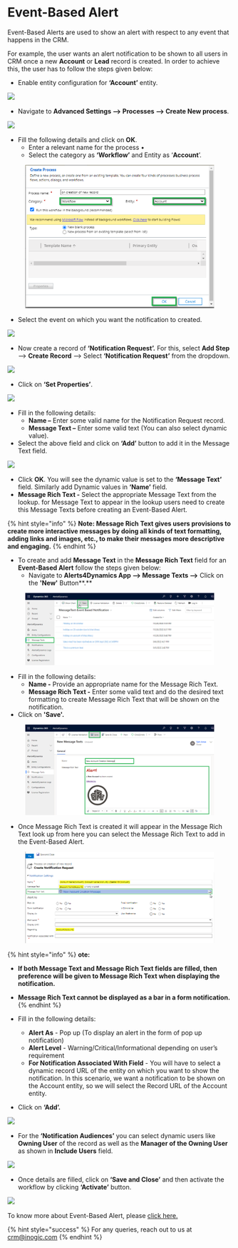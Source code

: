 # Event-Based Alert

Event-Based Alerts are used to show an alert with respect to any event that happens in the CRM.&#x20;

For example, the user wants an alert notification to be shown to all users in CRM once a new **Account** or **Lead** record is created. In order to achieve this, the user has to follow the steps given below:

* Enable entity configuration for **‘Account’** entity.&#x20;

![](<../../../.gitbook/assets/Event\_1 (1).png>)

* Navigate to **Advanced Settings --> Processes --> Create New process**.

![](<../../../.gitbook/assets/Event\_2 (2).png>)

* Fill the following details and click on **OK**.&#x20;
  * Enter a relevant name for the process •
  * Select the category as **‘Workflow’** and Entity as ‘**Account**’.

<figure><img src="../../../.gitbook/assets/3 (12).png" alt=""><figcaption></figcaption></figure>

* Select the event on which you want the notification to created.

![](../../../.gitbook/assets/Event\_4.png)

* Now create a record of **‘Notification Request’.** For this, select **Add Step** --> **Create Record** --> Select **‘Notification Request’** from the dropdown.

![](../../../.gitbook/assets/Event\_5.png)

* Click on **‘Set Properties’**.&#x20;

![](../../../.gitbook/assets/Event\_6.png)

* Fill in the following details:&#x20;
  * **Name –** Enter some valid name for the Notification Request record.&#x20;
  * **Message Text –** Enter some valid text (You can also select dynamic value).&#x20;
* Select the above field and click on **‘Add’** button to add it in the Message Text field.

![](<../../../.gitbook/assets/Event\_1 (5).png>)

* Click **OK**. You will see the dynamic value is set to the **‘Message Text’** field. Similarly add Dynamic values in **‘Name’** field.
* **Message Rich Text -** Select the appropriate Message Text from the lookup. for Message Text to appear in the lookup users need to create this Message Texts before creating an Event-Based Alert.

{% hint style="info" %}
**Note: Message Rich Text gives users provisions to create more interactive messages by doing all kinds of text formatting, adding links and images, etc., to make their messages more descriptive and engaging.**
{% endhint %}

* To create and add **Message Text** in the **Message Rich Text** field for an **Event-Based Alert** follow the steps given below:
  * Navigate to **Alerts4Dynamics App -->  Message Texts -->** Click on the **'New'** Button**.**

<figure><img src="../../../.gitbook/assets/Message Rich Text 1.png" alt=""><figcaption></figcaption></figure>

* Fill in the following details:
  * **Name -** Provide an appropriate name for the Message Rich Text.
  * **Message Rich Text -** Enter some valid text and do the desired text formatting to create Message Rich Text that will be shown on the notification.
* Click on **'Save'.**

<figure><img src="../../../.gitbook/assets/Message Rich Text 2.png" alt=""><figcaption></figcaption></figure>

* Once Message Rich Text is created it will appear in the Message Rich Text look up from here you can select the Message Rich Text to add in the Event-Based Alert.

<figure><img src="../../../.gitbook/assets/Message Rich Text 3 (1).png" alt=""><figcaption></figcaption></figure>

{% hint style="info" %}
**ote:**&#x20;

* **If both Message Text and Message Rich Text fields are filled, then preference will be given to Message Rich Text when displaying the notification.**
* **Message Rich Text cannot be displayed as a bar in a form notification.**&#x20;
{% endhint %}

* Fill in the following details:&#x20;
  * **Alert As** - Pop up (To display an alert in the form of pop up notification)&#x20;
  * **Alert Level** - Warning/Critical/Informational depending on user’s requirement&#x20;
  * **For Notification Associated With Field** - You will have to select a dynamic record URL of the entity on which you want to show the notification. In this scenario, we want a notification to be shown on the Account entity, so we will select the Record URL of the Account entity.
* Click on **‘Add’.**

![](<../../../.gitbook/assets/Event\_2 (5).png>)

* For the **‘Notification Audiences’** you can select dynamic users like **Owning User** of the record as well as the **Manager of the Owning User** as shown in **Include Users** field.

![](<../../../.gitbook/assets/Event\_8 (2).png>)

* Once details are filled, click on **‘Save and Close’** and then activate the workflow by clicking **‘Activate’** button.

![](../../../.gitbook/assets/Event\_9.png)

To know more about Event-Based Alert, please [click here.](https://docs.inogic.com/alerts4dynamics/features/event-based-alert)



{% hint style="success" %}
For any queries, reach out to us at [crm@inogic.com](mailto:crm@inogic.com)
{% endhint %}
